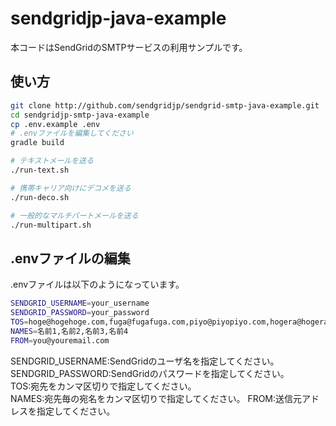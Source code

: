 # sendgridjp-java-example

本コードはSendGridのSMTPサービスの利用サンプルです。

## 使い方

```bash
git clone http://github.com/sendgridjp/sendgrid-smtp-java-example.git
cd sendgridjp-smtp-java-example
cp .env.example .env
# .envファイルを編集してください
gradle build

# テキストメールを送る
./run-text.sh

# 携帯キャリア向けにデコメを送る
./run-deco.sh

# 一般的なマルチパートメールを送る
./run-multipart.sh
```

## .envファイルの編集
.envファイルは以下のようになっています。

```bash
SENDGRID_USERNAME=your_username
SENDGRID_PASSWORD=your_password
TOS=hoge@hogehoge.com,fuga@fugafuga.com,piyo@piyopiyo.com,hogera@hogera.com
NAMES=名前1,名前2,名前3,名前4
FROM=you@youremail.com
```
SENDGRID_USERNAME:SendGridのユーザ名を指定してください。  
SENDGRID_PASSWORD:SendGridのパスワードを指定してください。  
TOS:宛先をカンマ区切りで指定してください。  
NAMES:宛先毎の宛名をカンマ区切りで指定してください。
FROM:送信元アドレスを指定してください。  
